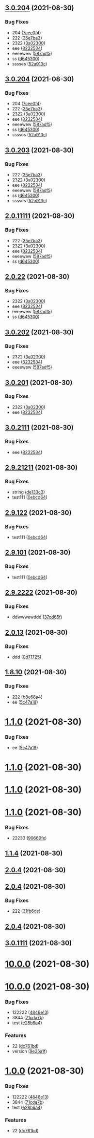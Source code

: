 ## [3.0.204](https://github.com/myNameCao/node/compare/v3.0.111...v3.0.204) (2021-08-30)


### Bug Fixes

* 204 ([7cee0f4](https://github.com/myNameCao/node/commit/7cee0f443422eb206af0f732cfdeac47bcf821cd))
* 222 ([35e7ba3](https://github.com/myNameCao/node/commit/35e7ba3de7698bb94bbff3a0bb38635df249e0bf))
* 2322 ([3a02300](https://github.com/myNameCao/node/commit/3a023008ad5471e7c9bdbfa91582d8f9349f712f))
* eee ([8232534](https://github.com/myNameCao/node/commit/8232534061a5c29df4613cb744e0fab625c91c37))
* eeeewew ([587adf5](https://github.com/myNameCao/node/commit/587adf553b89116e2e079952d388ef356e529247))
* ss ([d645300](https://github.com/myNameCao/node/commit/d645300efec0b9803af43662220f7426a7e5caf1))
* sssses ([52a913c](https://github.com/myNameCao/node/commit/52a913c56edbce50fdd7ab4949827dfc251fbcac))



## [3.0.204](https://github.com/myNameCao/node/compare/v3.0.111...v3.0.204) (2021-08-30)


### Bug Fixes

* 204 ([7cee0f4](https://github.com/myNameCao/node/commit/7cee0f443422eb206af0f732cfdeac47bcf821cd))
* 222 ([35e7ba3](https://github.com/myNameCao/node/commit/35e7ba3de7698bb94bbff3a0bb38635df249e0bf))
* 2322 ([3a02300](https://github.com/myNameCao/node/commit/3a023008ad5471e7c9bdbfa91582d8f9349f712f))
* eee ([8232534](https://github.com/myNameCao/node/commit/8232534061a5c29df4613cb744e0fab625c91c37))
* eeeewew ([587adf5](https://github.com/myNameCao/node/commit/587adf553b89116e2e079952d388ef356e529247))
* ss ([d645300](https://github.com/myNameCao/node/commit/d645300efec0b9803af43662220f7426a7e5caf1))
* sssses ([52a913c](https://github.com/myNameCao/node/commit/52a913c56edbce50fdd7ab4949827dfc251fbcac))



## [3.0.203](https://github.com/myNameCao/node/compare/v3.0.111...v3.0.203) (2021-08-30)


### Bug Fixes

* 222 ([35e7ba3](https://github.com/myNameCao/node/commit/35e7ba3de7698bb94bbff3a0bb38635df249e0bf))
* 2322 ([3a02300](https://github.com/myNameCao/node/commit/3a023008ad5471e7c9bdbfa91582d8f9349f712f))
* eee ([8232534](https://github.com/myNameCao/node/commit/8232534061a5c29df4613cb744e0fab625c91c37))
* eeeewew ([587adf5](https://github.com/myNameCao/node/commit/587adf553b89116e2e079952d388ef356e529247))
* ss ([d645300](https://github.com/myNameCao/node/commit/d645300efec0b9803af43662220f7426a7e5caf1))
* sssses ([52a913c](https://github.com/myNameCao/node/commit/52a913c56edbce50fdd7ab4949827dfc251fbcac))



## [2.0.11111](https://github.com/myNameCao/node/compare/v3.0.111...v2.0.11111) (2021-08-30)


### Bug Fixes

* 222 ([35e7ba3](https://github.com/myNameCao/node/commit/35e7ba3de7698bb94bbff3a0bb38635df249e0bf))
* 2322 ([3a02300](https://github.com/myNameCao/node/commit/3a023008ad5471e7c9bdbfa91582d8f9349f712f))
* eee ([8232534](https://github.com/myNameCao/node/commit/8232534061a5c29df4613cb744e0fab625c91c37))
* eeeewew ([587adf5](https://github.com/myNameCao/node/commit/587adf553b89116e2e079952d388ef356e529247))
* ss ([d645300](https://github.com/myNameCao/node/commit/d645300efec0b9803af43662220f7426a7e5caf1))



## [2.0.22](https://github.com/myNameCao/node/compare/v3.0.111...v2.0.22) (2021-08-30)


### Bug Fixes

* 2322 ([3a02300](https://github.com/myNameCao/node/commit/3a023008ad5471e7c9bdbfa91582d8f9349f712f))
* eee ([8232534](https://github.com/myNameCao/node/commit/8232534061a5c29df4613cb744e0fab625c91c37))
* eeeewew ([587adf5](https://github.com/myNameCao/node/commit/587adf553b89116e2e079952d388ef356e529247))
* ss ([d645300](https://github.com/myNameCao/node/commit/d645300efec0b9803af43662220f7426a7e5caf1))



## [3.0.202](https://github.com/myNameCao/node/compare/v3.0.111...v3.0.202) (2021-08-30)


### Bug Fixes

* 2322 ([3a02300](https://github.com/myNameCao/node/commit/3a023008ad5471e7c9bdbfa91582d8f9349f712f))
* eee ([8232534](https://github.com/myNameCao/node/commit/8232534061a5c29df4613cb744e0fab625c91c37))
* eeeewew ([587adf5](https://github.com/myNameCao/node/commit/587adf553b89116e2e079952d388ef356e529247))



## [3.0.201](https://github.com/myNameCao/node/compare/v3.0.111...v3.0.201) (2021-08-30)


### Bug Fixes

* 2322 ([3a02300](https://github.com/myNameCao/node/commit/3a023008ad5471e7c9bdbfa91582d8f9349f712f))
* eee ([8232534](https://github.com/myNameCao/node/commit/8232534061a5c29df4613cb744e0fab625c91c37))



## [3.0.2111](https://github.com/myNameCao/node/compare/v3.0.111...v3.0.2111) (2021-08-30)


### Bug Fixes

* eee ([8232534](https://github.com/myNameCao/node/commit/8232534061a5c29df4613cb744e0fab625c91c37))



## [2.9.21211](https://github.com/myNameCao/node/compare/2.9.23333...2.9.21211) (2021-08-30)


### Bug Fixes

* string ([de133c3](https://github.com/myNameCao/node/commit/de133c34c7d5572bd27e838ebf35e217e30192c7))
* test111 ([0ebcd64](https://github.com/myNameCao/node/commit/0ebcd640d0251907090131866dbdaad761fe3f0a))



## [2.9.122](https://github.com/myNameCao/node/compare/2.9.23333...2.9.122) (2021-08-30)


### Bug Fixes

* test111 ([0ebcd64](https://github.com/myNameCao/node/commit/0ebcd640d0251907090131866dbdaad761fe3f0a))



## [2.9.101](https://github.com/myNameCao/node/compare/2.9.23333...2.9.101) (2021-08-30)


### Bug Fixes

* test111 ([0ebcd64](https://github.com/myNameCao/node/commit/0ebcd640d0251907090131866dbdaad761fe3f0a))



## [2.9.2222](https://github.com/myNameCao/node/compare/2.9.1...2.9.2222) (2021-08-30)


### Bug Fixes

* ddwwwewddd ([37cd65f](https://github.com/myNameCao/node/commit/37cd65fa35c98717a8866794034902c4a10976c6))



## [2.0.13](https://github.com/myNameCao/node/compare/3.2.1...2.0.13) (2021-08-30)


### Bug Fixes

* ddd ([0d71725](https://github.com/myNameCao/node/commit/0d71725e9311054220d92e94e6dabe311ddd130a))



## [1.8.10](https://github.com/myNameCao/node/compare/v2.111.3...v1.8.10) (2021-08-30)


### Bug Fixes

* 222 ([b8e68a4](https://github.com/myNameCao/node/commit/b8e68a4165f0743612102ef8dab7272192fa721b))
* ee ([5c47a18](https://github.com/myNameCao/node/commit/5c47a183d6b02a203a5f1277efd340c7811f89bc))



# [1.1.0](https://github.com/myNameCao/node/compare/v2.111.3...v1.1.0) (2021-08-30)


### Bug Fixes

* ee ([5c47a18](https://github.com/myNameCao/node/commit/5c47a183d6b02a203a5f1277efd340c7811f89bc))



# [1.1.0](https://github.com/myNameCao/node/compare/v2.111.3...v1.1.0) (2021-08-30)



# [1.1.0](https://github.com/myNameCao/node/compare/v2.111.3...v1.1.0) (2021-08-30)



# [1.1.0](https://github.com/myNameCao/node/compare/v3.1.3...v1.1.0) (2021-08-30)


### Bug Fixes

* 22233 ([90669fe](https://github.com/myNameCao/node/commit/90669fe4914196e0bb9e647f2a0dfa39e3c5c3d0))



## [1.1.4](https://github.com/myNameCao/node/compare/v3.1.3...v1.1.4) (2021-08-30)



## [2.0.4](https://github.com/myNameCao/node/compare/v1.0.5...v2.0.4) (2021-08-30)



## [2.0.4](https://github.com/myNameCao/node/compare/v2.0.12...v2.0.4) (2021-08-30)


### Bug Fixes

* 222 ([31fb6de](https://github.com/myNameCao/node/commit/31fb6de1e6c5a32db9e10ba55bc91c61be95e417))



## [2.0.4](https://github.com/myNameCao/node/compare/v2.0.12...v2.0.4) (2021-08-30)



## [3.0.1111](https://github.com/myNameCao/node/compare/v2.0.12...v3.0.1111) (2021-08-30)



# [10.0.0](https://github.com/myNameCao/node/compare/v3.0.1111...v10.0.0) (2021-08-30)



# [10.0.0](https://github.com/myNameCao/node/compare/v3.1.1...v10.0.0) (2021-08-30)


### Bug Fixes

* 122222 ([4846e13](https://github.com/myNameCao/node/commit/4846e13f12a7c4596ccbcc31717ad610d50156e5))
* 3844 ([71cda7b](https://github.com/myNameCao/node/commit/71cda7bd20548e43be5370ed06e858204592c213))
* test ([e28b6a4](https://github.com/myNameCao/node/commit/e28b6a475f5aab35cb27fbd09602e52d22560cf8))


### Features

* 22 ([dc761bd](https://github.com/myNameCao/node/commit/dc761bd0f8c25e5d4463169e43a66b1132af1257))
* version ([9e25a1f](https://github.com/myNameCao/node/commit/9e25a1f775d7d4851ffb3ab2785380d25f05b8b5))



# [1.0.0](https://github.com/myNameCao/node/compare/v3.1.1...v1.0.0) (2021-08-30)


### Bug Fixes

* 122222 ([4846e13](https://github.com/myNameCao/node/commit/4846e13f12a7c4596ccbcc31717ad610d50156e5))
* 3844 ([71cda7b](https://github.com/myNameCao/node/commit/71cda7bd20548e43be5370ed06e858204592c213))
* test ([e28b6a4](https://github.com/myNameCao/node/commit/e28b6a475f5aab35cb27fbd09602e52d22560cf8))


### Features

* 22 ([dc761bd](https://github.com/myNameCao/node/commit/dc761bd0f8c25e5d4463169e43a66b1132af1257))



